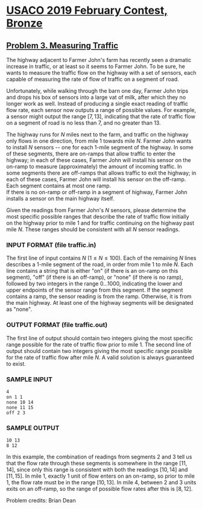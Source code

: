# [USACO 2019 February Contest, Bronze](https://usaco.org/index.php?page=feb19results)

## [Problem 3. Measuring Traffic](https://usaco.org/index.php?page=viewproblem2&cpid=917)

The highway adjacent to Farmer John's farm has recently seen a dramatic increase
in traffic, or at least so it seems to Farmer John.  To be sure, he wants to
measure the traffic flow on the highway with a set of  sensors, each capable of
measuring the rate of flow of traffic on a  segment of road.  

Unfortunately, while walking through the barn one day, Farmer John trips and
drops his box of sensors into a large vat of milk, after which they no longer
work as well.  Instead of producing a single exact reading of traffic flow rate,
each sensor now outputs a range of possible values. For example, a sensor might
output the range $[7, 13]$, indicating that the rate of traffic flow on a
segment of road is no less than 7, and no greater than 13.

The highway runs for $N$ miles next to the farm, and traffic on the highway only
flows in one direction, from mile 1 towards mile $N$.  Farmer John wants to
install $N$ sensors -- one for each 1-mile segment of the highway. In some of
these segments, there are on-ramps that allow traffic to enter the highway; in each of
these cases, Farmer John will install his sensor on the on-ramp to measure
(approximately) the amount of incoming traffic.  In some segments there are
off-ramps that allows traffic to exit the highway; in each of these cases, Farmer John will
install his sensor on the off-ramp.  Each segment contains at most one ramp.  
If there is no on-ramp or off-ramp in a segment of highway, Farmer John installs
a sensor on the main highway itself.  

Given the readings from Farmer John's $N$ sensors, please determine the most
specific possible ranges that describe the rate of traffic flow initially on
the highway prior to mile 1 and for traffic continuing on the highway past mile
$N$.  These ranges should be consistent with all $N$ sensor readings.

### INPUT FORMAT (file traffic.in)

The first line of input contains $N$ ($1 \leq N \leq 100$).  Each of the
remaining $N$ lines describes a 1-mile segment of the road, in order from mile
$1$ to mile $N$.  Each line contains a string that is either "on" (if there is
an on-ramp on this segment), "off" (if there is an off-ramp), or "none" (if
there is no ramp), followed by two integers  in the range $0 \ldots 1000$,
indicating the lower and upper endpoints of the sensor range from this segment.
If the segment contains a ramp, the sensor reading is from the ramp.  Otherwise,
it is from the main highway.  At least one of the highway segments will be
designated as "none".

### OUTPUT FORMAT (file traffic.out)

The first line of output should contain two integers giving the most specific
range possible for the rate of traffic flow prior to mile 1.  The second line of
output should contain two integers giving the most specific range possible for
the rate of traffic flow after mile $N$.  A valid solution is always guaranteed
to exist.

### SAMPLE INPUT

```text
4
on 1 1
none 10 14
none 11 15
off 2 3
```

### SAMPLE OUTPUT

```text
10 13
8 12
```

In this example, the combination of readings from segments 2 and 3 tell us that
the flow rate through these segments is somewhere in the range $[11, 14]$, since
only this range is consistent with both the readings $[10,14]$ and $[11,15]$. In
mile 1, exactly 1 unit of flow enters on an on-ramp, so prior to mile 1, the
flow rate must be in the range $[10, 13]$.  In mile 4, between 2 and 3 units
exits on an off-ramp, so the range of possible flow rates after this is
$[8,12]$.

Problem credits: Brian Dean
